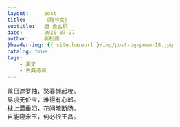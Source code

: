 ```yaml
---
layout:     post
title:      《赠邻女》
subtitle:   唐 鱼玄机
date:       2020-07-27
author:     听松阁
}header-img: {{ site.baseurl }/img/post-bg-poem-18.jpg
catalog: true
tags:
    - 美文
    - 古典诗词
---
```


羞日遮罗袖，愁春懒起妆。<br>
易求无价宝，难得有心郎。<br>
枕上潜垂泪，花间暗断肠。<br>
自能窥宋玉，何必恨王昌。<br>
